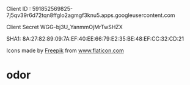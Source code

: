 Client ID : 591852569825-7j5qv39r6d72tqn8ffglo2agmgf3knu5.apps.googleusercontent.com

Client Secret
WGG-bj3U_YanmmOjMrTwSHZX

SHA1: 8A:27:82:89:09:7A:EF:40:EE:66:79:E2:35:BE:48:EF:CC:32:CD:21



<div>Icons made by <a href="https://www.flaticon.com/authors/freepik" title="Freepik">Freepik</a> from <a href="https://www.flaticon.com/" title="Flaticon">www.flaticon.com</a></div>

# odor
